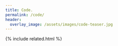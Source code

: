 ```yaml
---
title: Code.
permalink: /code/
header:
  overlay_image: /assets/images/code-teaser.jpg
---
```


{% include related.html %}

